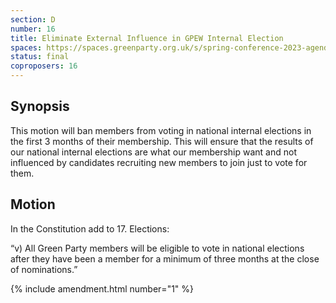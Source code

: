 ```yaml
---
section: D
number: 16
title: Eliminate External Influence in GPEW Internal Election
spaces: https://spaces.greenparty.org.uk/s/spring-conference-2023-agenda-forum/?contentId=119477
status: final
coproposers: 16
---
```

## Synopsis
This motion will ban members from voting in national internal elections in the first 3 months of their membership. This will ensure that the results of our national internal elections are what our membership want and not influenced by candidates recruiting new members to join just to vote for them.

## Motion
In the Constitution add to 17. Elections:

“v) All Green Party members will be eligible to vote in national elections after they have been a member for a minimum of three months at the close of nominations.”

{% include amendment.html number="1" %}

